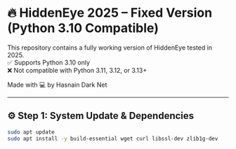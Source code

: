 # 🔥 HiddenEye 2025 – Fixed Version (Python 3.10 Compatible)

This repository contains a fully working version of HiddenEye tested in 2025.  
✅ Supports Python 3.10 only  
❌ Not compatible with Python 3.11, 3.12, or 3.13+

Made with 💻 by Hasnain Dark Net

---

## ⚙️ Step 1: System Update & Dependencies

```bash
sudo apt update
sudo apt install -y build-essential wget curl libssl-dev zlib1g-dev
